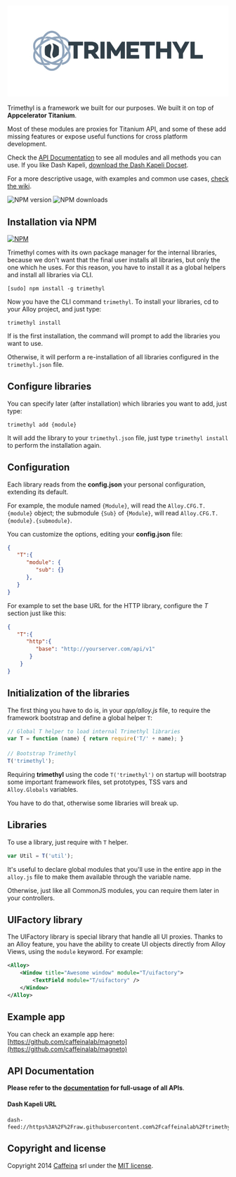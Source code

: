![image](logo.jpg)

Trimethyl is a framework we built for our purposes. We built it on top of **Appcelerator Titanium**.

Most of these modules are proxies for Titanium API, and some of these add missing features or expose useful functions for cross platform development.

Check the [API Documentation](http://trimethyl.github.io/trimethyl) to see all modules and all methods you can use. If you like Dash Kapeli, [download the Dash Kapeli Docset](https://github.com/trimethyl/trimethyl/blob/master/docset/Trimethyl.tgz?raw=1).

For a more descriptive usage, with examples and common use cases, [check the wiki](https://github.com/trimethyl/trimethyl/wiki).

![NPM version](https://img.shields.io/npm/dm/trimethyl.svg)
![NPM downloads](https://img.shields.io/npm/dt/trimethyl.svg)

## Installation via NPM

[![NPM](https://nodei.co/npm/trimethyl.png)](https://npmjs.org/package/trimethyl)

Trimethyl comes with its own package manager for the internal libraries, because we don't want that the final user installs all libraries, but only the one which he uses. For this reason, you have to install it as a global helpers and install all libraries via CLI.

```
[sudo] npm install -g trimethyl
```

Now you have the CLI command `trimethyl`. To install your libraries, cd to your Alloy project, and just type:

```
trimethyl install
```

If is the first installation, the command will prompt to add the libraries you want to use. 

Otherwise, it will perform a re-installation of all libraries configured in the `trimethyl.json` file.

## Configure libraries

You can specify later (after installation) which libraries you want to add, just type:

```
trimethyl add {module}
```

It will add the library to your `trimethyl.json` file, just type `trimethyl install` to perform the installation again.

## Configuration

Each library reads from the **config.json** your personal configuration, extending its default.

For example, the module named `{Module}`, will read the `Alloy.CFG.T.{module}` object; the submodule `{Sub}` of `{Module}`, will read `Alloy.CFG.T.{module}.{submodule}`.

You can customize the options, editing your **config.json** file:

```json
{
   "T":{
      "module": {
         "sub": {}
      },
   }
}
```

For example to set the base URL for the HTTP library, configure the *T* section just like this:

```json
{
   "T":{
      "http":{
         "base": "http://yourserver.com/api/v1"
       }
    }
}
```

## Initialization of the libraries

The first thing you have to do is, in your *app/alloy.js* file, to require the framework bootstrap and define a global helper `T`:

```javascript
// Global T helper to load internal Trimethyl libraries
var T = function (name) { return require('T/' + name); }

// Bootstrap Trimethyl
T('trimethyl');
```

Requiring **trimethyl** using the code `T('trimethyl')` on startup will bootstrap some important framework files, set prototypes, TSS vars and `Alloy.Globals` variables.

You have to do that, otherwise some libraries will break up.

## Libraries

To use a library, just require with `T` helper.

```javascript
var Util = T('util');
```

It's useful to declare global modules that you'll use in the entire app in the `alloy.js` file to make them available through the variable name.

Otherwise, just like all CommonJS modules, you can require them later in your controllers.

## UIFactory library

The UIFactory library is special library that handle all UI proxies. Thanks to an Alloy feature, you have the ability to create UI objects directly from Alloy Views, using the `module` keyword. For example:

```xml
<Alloy>
	<Window title="Awesome window" module="T/uifactory">
		<TextField module="T/uifactory" />
	</Window>
</Alloy>
```

## Example app

You can check an example app here: [https://github.com/caffeinalab/magneto](https://github.com/caffeinalab/magneto)

## API Documentation

**Please refer to the [documentation](http://trimethyl.github.io/trimethyl) for full-usage of all APIs**.

#### Dash Kapeli URL

```
dash-feed://https%3A%2F%2Fraw.githubusercontent.com%2Fcaffeinalab%2Ftrimethyl%2Fmaster%2Fdocset%2FTrimethyl.xml
```

## Copyright and license

Copyright 2014 [Caffeina](http://caffeina.co) srl under the [MIT license](LICENSE).
